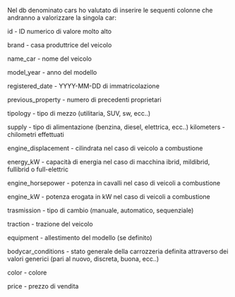 Nel db denominato cars ho valutato di inserire le sequenti colonne che andranno a valorizzare la singola car:

id - ID numerico di valore molto alto

brand - casa produttrice del veicolo

name_car - nome del veicolo

model_year - anno del modello

registered_date - YYYY-MM-DD di immatricolazione

previous_property - numero di precedenti proprietari

tipology - tipo di mezzo (utilitaria, SUV, sw, ecc..)

supply - tipo di alimentazione (benzina, diesel, elettrica, ecc..)
kilometers - chilometri effettuati

engine_displacement - cilindrata nel caso di veicolo a combustione

energy_kW - capacità di energia nel caso di macchina ibrid, mildibrid, fullibrid o full-elettric

engine_horsepower - potenza in cavalli nel caso di veicoli a combustione

engine_kW - potenza erogata in kW nel caso di veicoli a combustione

trasmission - tipo di cambio (manuale, automatico, sequenziale)

traction - trazione del veicolo

equipment - allestimento del modello (se definito)

bodycar_conditions - stato generale della carrozzeria definita attraverso dei valori generici (pari al nuovo, discreta, buona, ecc..)

color - colore

price - prezzo di vendita

